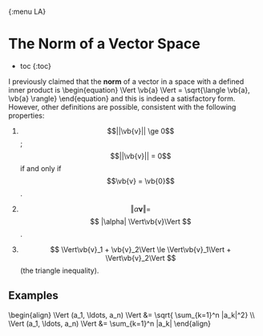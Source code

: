 {:menu LA}

# The Norm of a Vector Space

* toc
{:toc}

I previously claimed that the **norm** of a vector in a space with a defined inner product is
\begin{equation}
  \Vert \vb{a} \Vert = \sqrt{\langle \vb{a}, \vb{a} \rangle}
\end{equation}
and this is indeed a satisfactory form. However, other definitions are possible, consistent with the following properties:

1. $$||\vb{v}|| \ge 0$$ ; $$||\vb{v}|| = 0$$
   if and only if $$\vb{v} = \vb{0}$$.

2. $$ \Vert\alpha \mathbf{v}\Vert = $$
   $$ |\alpha| \Vert\vb{v}\Vert $$.

3. $$ \Vert\vb{v}_1 + \vb{v}_2\Vert \le \Vert\vb{v}_1\Vert + \Vert\vb{v}_2\Vert $$ (the triangle inequality).

## Examples

\begin{align}
    \Vert (a\_1, \ldots, a\_n) \Vert &= \sqrt{ \sum_{k=1}^n |a\_k|^2} \\\ 
    \Vert (a\_1, \ldots, a\_n) \Vert &= \sum\_{k=1}^n |a\_k|
\end{align}